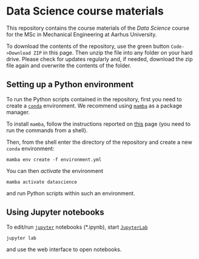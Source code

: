 # Data Science course materials

This repository contains the course materials of the *Data Science* course for the MSc
in Mechanical Engineering at Aarhus University. 

To download the contents of the repository, use the green button `Code->Download ZIP` in
this page. Then unzip the file into any folder on your hard drive. Please check for
updates regularly and, if needed, download the zip file again and overwrite the contents
of the folder.

## Setting up a Python environment
To run the Python scripts contained in the repository, first you need to create a
[`conda`](https://conda.io/projects/conda/en/latest/index.html) environment. We recommend using
[`mamba`](https://mamba.readthedocs.io/en/latest/) as a package manager.

To install `mamba`, follow the instructions reported on
[this](https://github.com/conda-forge/miniforge#mambaforge) page (you need to run the
commands from a shell).

Then, from the shell enter the directory of the repository and create a new `conda` environment:
```
mamba env create -f environment.yml
```
You can then *activate* the environment
```
mamba activate datascience
```
and run Python scripts within such an environment.

## Using Jupyter notebooks

To edit/run [`jupyter`](https://jupyter.org/) notebooks (*.ipynb), start [`JupyterLab`](https://jupyter.org/)
```
jupyter lab
```
and use the web interface to open notebooks.
